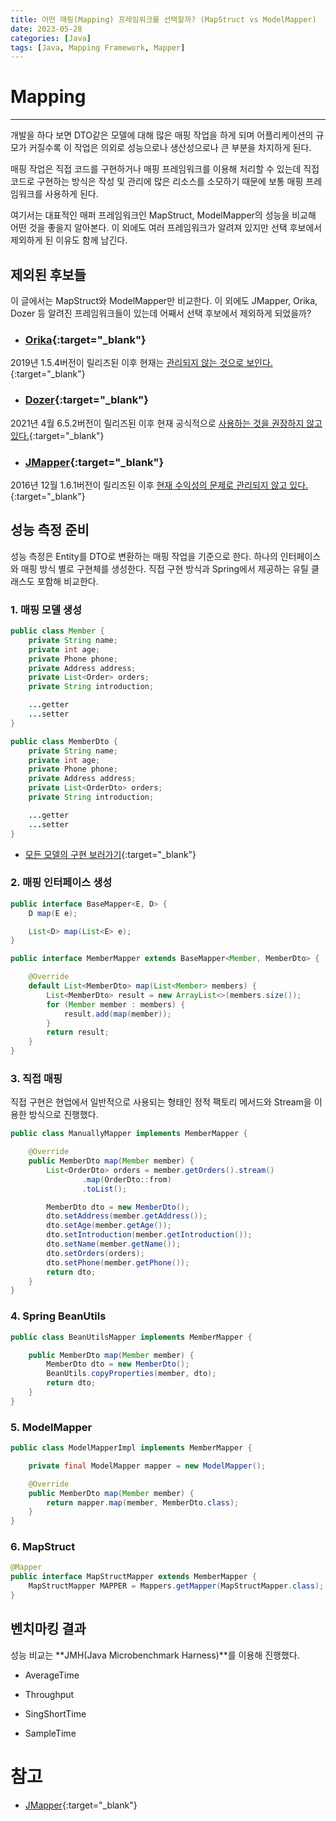 ```yaml
---
title: 어떤 매핑(Mapping) 프레임워크를 선택할까? (MapStruct vs ModelMapper)
date: 2023-05-28
categories: [Java]
tags: [Java, Mapping Framework, Mapper]
---
```


# Mapping
---
개발을 하다 보면 DTO같은 모델에 대해 많은 매핑 작업을 하게 되며 어플리케이션의 규모가 커질수록 이 작업은 의외로 성능으로나 생산성으로나 큰 부분을 차지하게 된다.  

매핑 작업은 직접 코드를 구현하거나 매핑 프레임워크를 이용해 처리할 수 있는데 직접 코드로 구현하는 방식은 작성 및 관리에 많은 리소스를 소모하기 때문에 보통 매핑 프레임워크를 사용하게 된다. 

여기서는 대표적인 매퍼 프레임워크인 MapStruct, ModelMapper의 성능을 비교해 어떤 것을 좋을지 알아본다. 이 외에도 여러 프레임워크가 알려져 있지만 선택 후보에서 제외하게 된 이유도 함께 남긴다.

## 제외된 후보들
이 글에서는 <span class="emphasis">MapStruct</span>와 <span class="emphasis">ModelMapper</span>만 비교한다. 이 외에도 JMapper, Orika, Dozer 등 알려진 프레임워크들이 있는데 어째서 선택 후보에서 제외하게 되었을까?

- ### [<span class="link">Orika</span>](https://github.com/orika-mapper/orika){:target="_blank"}

2019년 1.5.4버전이 릴리즈된 이후 현재는 [관리되지 않는 것으로 보인다.](https://github.com/orika-mapper/orika/issues/395){:target="_blank"}

- ### [<span class="link">Dozer</span>](https://github.com/DozerMapper/dozer#project-activity){:target="_blank"}

2021년 4월 6.5.2버전이 릴리즈된 이후 현재 공식적으로 [사용하는 것을 권장하지 않고 있다.](https://github.com/DozerMapper/dozer#project-activity){:target="_blank"}

- ### [<span class="link">JMapper</span>](https://github.com/jmapper-framework/jmapper-core){:target="_blank"}

2016년 12월 1.6.1버전이 릴리즈된 이후 [현재 수익성의 문제로 관리되지 않고 있다.](https://github.com/jmapper-framework/jmapper-core/issues/88#issuecomment-753361446){:target="_blank"}


## 성능 측정 준비
성능 측정은 Entity를 DTO로 변환하는 매핑 작업을 기준으로 한다. 하나의 인터페이스와 매핑 방식 별로 구현체를 생성한다. 직접 구현 방식과 Spring에서 제공하는 유틸 클래스도 포함해 비교한다.


### 1. 매핑 모델 생성

```java
public class Member {
    private String name;
    private int age;
    private Phone phone;
    private Address address;
    private List<Order> orders;
    private String introduction;

    ...getter
    ...setter
}
```

```java
public class MemberDto {
    private String name;
    private int age;
    private Phone phone;
    private Address address;
    private List<OrderDto> orders;
    private String introduction;

    ...getter
    ...setter
}
```

- [모든 모델의 구현 보러가기](https://github.com/unnine/java-mapper-benchmark/tree/master/src/main/java/com/example/dto){:target="_blank"}


### 2. 매핑 인터페이스 생성

```java
public interface BaseMapper<E, D> {
    D map(E e);

    List<D> map(List<E> e);
}
```

```java
public interface MemberMapper extends BaseMapper<Member, MemberDto> {

    @Override
    default List<MemberDto> map(List<Member> members) {
        List<MemberDto> result = new ArrayList<>(members.size());
        for (Member member : members) {
            result.add(map(member));
        }
        return result;
    }
}
```

### 3. 직접 매핑
직접 구현은 현업에서 일반적으로 사용되는 형태인 정적 팩토리 메서드와 Stream을 이용한 방식으로 진행했다.
```java
public class ManuallyMapper implements MemberMapper {

    @Override
    public MemberDto map(Member member) {
        List<OrderDto> orders = member.getOrders().stream()
                .map(OrderDto::from)
                .toList();

        MemberDto dto = new MemberDto();
        dto.setAddress(member.getAddress());
        dto.setAge(member.getAge());
        dto.setIntroduction(member.getIntroduction());
        dto.setName(member.getName());
        dto.setOrders(orders);
        dto.setPhone(member.getPhone());
        return dto;
    }
}
```

### 4. Spring BeanUtils

```java
public class BeanUtilsMapper implements MemberMapper {

    public MemberDto map(Member member) {
        MemberDto dto = new MemberDto();
        BeanUtils.copyProperties(member, dto);
        return dto;
    }
}
```

### 5. ModelMapper

```java
public class ModelMapperImpl implements MemberMapper {

    private final ModelMapper mapper = new ModelMapper();

    @Override
    public MemberDto map(Member member) {
        return mapper.map(member, MemberDto.class);
    }
}
```

### 6. MapStruct

```java
@Mapper
public interface MapStructMapper extends MemberMapper {
    MapStructMapper MAPPER = Mappers.getMapper(MapStructMapper.class);
}
```

## 벤치마킹 결과
성능 비교는 **JMH(Java Microbenchmark Harness)**를 이용해 진행했다.  

- AverageTime



- Throughput



- SingShortTime


- SampleTime



# 참고
- [JMapper](https://github.com/jmapper-framework/jmapper-core){:target="_blank"}
